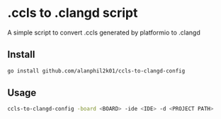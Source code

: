 # .ccls to .clangd script

A simple script to convert .ccls generated by platformio to .clangd

## Install
```sh
go install github.com/alanphil2k01/ccls-to-clangd-config
```

## Usage
```sh
ccls-to-clangd-config -board <BOARD> -ide <IDE> -d <PROJECT PATH>
```
